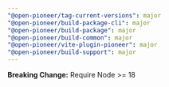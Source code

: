 ```yaml
---
"@open-pioneer/tag-current-versions": major
"@open-pioneer/build-package-cli": major
"@open-pioneer/build-package": major
"@open-pioneer/build-common": major
"@open-pioneer/vite-plugin-pioneer": major
"@open-pioneer/build-support": major
---
```


**Breaking Change:** Require Node >= 18

